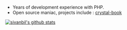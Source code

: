 * Years of development experience with PHP.
* Open source maniac, projects include : [crystal-book](https://github.com/crystal-lang/crystal-book/)

[![sivanbil's github stats](https://github-readme-stats.vercel.app/api?username=sivanbil)](https://github.com/sivanbil)
